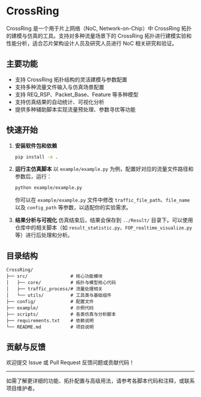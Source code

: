 # CrossRing

CrossRing 是一个用于片上网络（NoC, Network-on-Chip）中 CrossRing 拓扑的建模与仿真的工具。支持对多种流量场景下的 CrossRing 拓扑进行建模实验和性能分析，适合芯片架构设计人员及研究人员进行 NoC 相关研究和验证。

## 主要功能

- 支持 CrossRing 拓扑结构的灵活建模与参数配置
- 支持多种流量文件输入与仿真场景配置
- 支持 REQ_RSP、Packet_Base、Feature 等多种模型
- 支持仿真结果的自动统计、可视化分析
- 提供多种辅助脚本实现流量预处理、参数寻优等功能

## 快速开始

1. **安装软件包和依赖**
   ```bash
   pip install -e .
   ```

2. **运行主仿真脚本**
   以 `example/example.py` 为例，配置好对应的流量文件路径和参数后，运行：
   ```bash
   python example/example.py
   ```
   你可以在 `example/example.py` 文件中修改 `traffic_file_path`、`file_name` 以及 `config_path` 等参数，以适配你的实验需求。

3. **结果分析与可视化**
   仿真结束后，结果会保存到 `../Result/` 目录下。可以使用仓库中的相关脚本（如 `result_statistic.py`、`FOP_realtime_visualize.py` 等）进行后处理和分析。


## 目录结构

```text
CrossRing/
├── src/                # 核心功能模块
│   ├── core/           # 拓扑与模型核心代码
│   ├── traffic_process/# 流量处理相关
│   └── utils/          # 工具类与基础组件
├── config/             # 配置文件
├── example/            # 示例代码
├── scripts/            # 各类仿真与分析脚本
├── requirements.txt    # 依赖说明
└── README.md           # 项目说明
```

## 贡献与反馈

欢迎提交 Issue 或 Pull Request 反馈问题或贡献代码！

---
如需了解更详细的功能、拓扑配置与高级用法，请参考各脚本代码和注释，或联系项目维护者。
